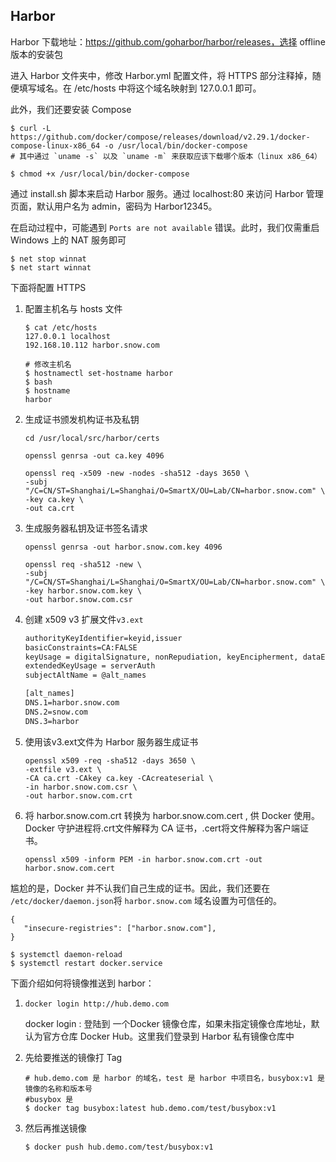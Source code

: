 ## Harbor

Harbor 下载地址：https://github.com/goharbor/harbor/releases，选择 offline 版本的安装包

进入 Harbor 文件夹中，修改 Harbor.yml 配置文件，将 HTTPS 部分注释掉，随便填写域名。在 /etc/hosts 中将这个域名映射到 127.0.0.1 即可。

此外，我们还要安装 Compose 

~~~shell
$ curl -L https://github.com/docker/compose/releases/download/v2.29.1/docker-compose-linux-x86_64 -o /usr/local/bin/docker-compose
# 其中通过 `uname -s` 以及 `uname -m` 来获取应该下载哪个版本（linux x86_64）

$ chmod +x /usr/local/bin/docker-compose
~~~

通过 install.sh 脚本来启动 Harbor 服务。通过 localhost:80 来访问 Harbor 管理页面，默认用户名为 admin，密码为 Harbor12345。

在启动过程中，可能遇到 `Ports are not available` 错误。此时，我们仅需重启 Windows 上的 NAT 服务即可

~~~shell
$ net stop winnat
$ net start winnat
~~~



下面将配置 HTTPS

1. 配置主机名与 hosts 文件

   ~~~shell
   $ cat /etc/hosts
   127.0.0.1 localhost
   192.168.10.112 harbor.snow.com
   
   # 修改主机名
   $ hostnamectl set-hostname harbor
   $ bash
   $ hostname
   harbor
   ~~~

   

2. 生成证书颁发机构证书及私钥

   ~~~shell
   cd /usr/local/src/harbor/certs
   
   openssl genrsa -out ca.key 4096
   
   openssl req -x509 -new -nodes -sha512 -days 3650 \
   -subj "/C=CN/ST=Shanghai/L=Shanghai/O=SmartX/OU=Lab/CN=harbor.snow.com" \
   -key ca.key \
   -out ca.crt
   ~~~

3. 生成服务器私钥及证书签名请求

   ~~~shell
   openssl genrsa -out harbor.snow.com.key 4096
   
   openssl req -sha512 -new \
   -subj "/C=CN/ST=Shanghai/L=Shanghai/O=SmartX/OU=Lab/CN=harbor.snow.com" \
   -key harbor.snow.com.key \
   -out harbor.snow.com.csr
   ~~~

4. 创建 x509 v3 扩展文件`v3.ext`

   ~~~txt
   authorityKeyIdentifier=keyid,issuer
   basicConstraints=CA:FALSE
   keyUsage = digitalSignature, nonRepudiation, keyEncipherment, dataEncipherment
   extendedKeyUsage = serverAuth
   subjectAltName = @alt_names
   
   [alt_names]
   DNS.1=harbor.snow.com
   DNS.2=snow.com
   DNS.3=harbor
   ~~~

5. 使用该v3.ext文件为 Harbor 服务器生成证书

   ~~~shell
   openssl x509 -req -sha512 -days 3650 \
   -extfile v3.ext \
   -CA ca.crt -CAkey ca.key -CAcreateserial \
   -in harbor.snow.com.csr \
   -out harbor.snow.com.crt
   ~~~

6. 将 harbor.snow.com.crt 转换为 harbor.snow.com.cert , 供 Docker 使用。Docker 守护进程将.crt文件解释为 CA 证书，.cert将文件解释为客户端证书。

   ~~~shell
   openssl x509 -inform PEM -in harbor.snow.com.crt -out harbor.snow.com.cert
   ~~~

尴尬的是，Docker 并不认我们自己生成的证书。因此，我们还要在 `/etc/docker/daemon.json`将 `harbor.snow.com` 域名设置为可信任的。

~~~shell
{
   "insecure-registries": ["harbor.snow.com"],
}
~~~

~~~shell
$ systemctl daemon-reload
$ systemctl restart docker.service
~~~





下面介绍如何将镜像推送到 harbor：

1. ~~~shell
   docker login http://hub.demo.com
   ~~~

   docker login : 登陆到 一个Docker 镜像仓库，如果未指定镜像仓库地址，默认为官方仓库 Docker Hub。这里我们登录到 Harbor 私有镜像仓库中

2. 先给要推送的镜像打 Tag

   ~~~shell
   # hub.demo.com 是 harbor 的域名，test 是 harbor 中项目名，busybox:v1 是镜像的名称和版本号
   #busybox 是
   $ docker tag busybox:latest hub.demo.com/test/busybox:v1
   ~~~

3. 然后再推送镜像

   ~~~shell
   $ docker push hub.demo.com/test/busybox:v1
   ~~~

   
